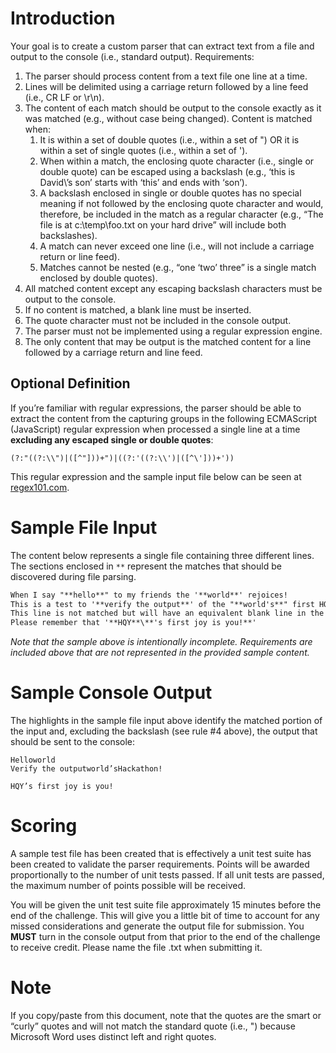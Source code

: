 # Introduction

Your goal is to create a custom parser that can extract text from a file and output to the console (i.e., standard output). Requirements:

1. The parser should process content from a text file one line at a time.
2. Lines will be delimited using a carriage return followed by a line feed (i.e., CR LF or \r\n).
3. The content of each match should be output to the console exactly as it was matched (e.g., without case being changed). Content is matched when:
   1. It is within a set of double quotes (i.e., within a set of ") OR it is within a set of single quotes (i.e., within a set of ').
   2. When within a match, the enclosing quote character (i.e., single or double quote) can be escaped using a backslash (e.g., ‘this is David\’s son’ starts with ‘this’ and ends with ‘son’).
   3. A backslash enclosed in single or double quotes has no special meaning if not followed by the enclosing quote character and would, therefore, be included in the match as a regular character (e.g., “The file is at c:\temp\foo.txt on your hard drive” will include both backslashes).
   4. A match can never exceed one line (i.e., will not include a carriage return or line feed).
   5. Matches cannot be nested (e.g., “one ‘two’ three” is a single match enclosed by double quotes).
4. All matched content except any escaping backslash characters must be output to the console.
5. If no content is matched, a blank line must be inserted.
6. The quote character must not be included in the console output.
7. The parser must not be implemented using a regular expression engine.
8. The only content that may be output is the matched content for a line followed by a carriage return and line feed.

## Optional Definition

If you’re familiar with regular expressions, the parser should be able to extract the content from the capturing groups in the following ECMAScript (JavaScript) regular expression when processed a single line at a time **excluding any escaped single or double quotes**:

```regex
(?:"((?:\\")|([^"]))+")|((?:'((?:\\')|([^\']))+'))
```

This regular expression and the sample input file below can be seen at [regex101.com](https://regex101.com/r/XL5O36/1).

# Sample File Input

The content below represents a single file containing three different lines. The sections enclosed in `**` represent the matches that should be discovered during file parsing. 

```markdown
When I say "**hello**" to my friends the '**world**' rejoices!
This is a test to '**verify the output**' of the "**world's**" first HQY '**Hackathon!**'
This line is not matched but will have an equivalent blank line in the output.
Please remember that '**HQY**\**'s first joy is you!**'
```

*Note that the sample above is intentionally incomplete. Requirements are included above that are not represented in the provided sample content.*

# Sample Console Output

The highlights in the sample file input above identify the matched portion of the input and, excluding the backslash (see rule #4 above), the output that should be sent to the console:

```
Helloworld
Verify the outputworld’sHackathon!

HQY’s first joy is you!
```

# Scoring

A sample test file has been created that is effectively a unit test suite has been created to validate the parser requirements. Points will be awarded proportionally to the number of unit tests passed. If all unit tests are passed, the maximum number of points possible will be received.

You will be given the unit test suite file approximately 15 minutes before the end of the challenge. This will give you a little bit of time to account for any missed considerations and generate the output file for submission. You **MUST** turn in the console output from that prior to the end of the challenge to receive credit. Please name the file <YourTeamName>.txt when submitting it.

# Note

If you copy/paste from this document, note that the quotes are the smart or “curly” quotes and will not match the standard quote (i.e., ") because Microsoft Word uses distinct left and right quotes. 
